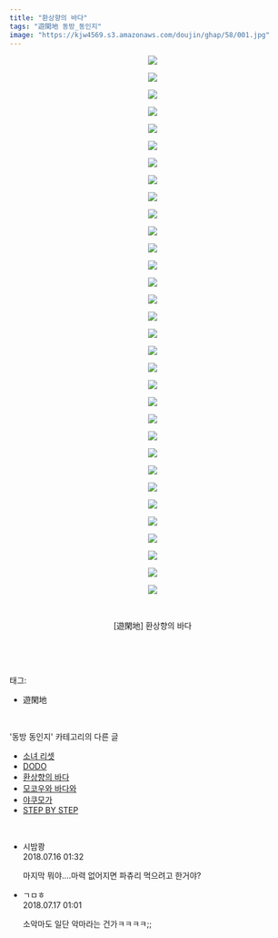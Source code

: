 ```yaml
---
title: "환상향의 바다"
tags: "遊閑地 동방_동인지"
image: "https://kjw4569.s3.amazonaws.com/doujin/ghap/58/001.jpg"
---
```

<div class="article">
<p style="text-align: center; clear: none; float: none;"><img src="{{ site.imgserver3 }}/ghap/58/001.jpg"/></p>
<p style="text-align: center; clear: none; float: none;"><img src="{{ site.imgserver3 }}/ghap/58/002.jpg"/></p>
<p style="text-align: center; clear: none; float: none;"><img src="{{ site.imgserver3 }}/ghap/58/003.jpg"/></p>
<p style="text-align: center; clear: none; float: none;"><img src="{{ site.imgserver3 }}/ghap/58/004.jpg"/></p>
<p style="text-align: center; clear: none; float: none;"><img src="{{ site.imgserver3 }}/ghap/58/005.jpg"/></p>
<p style="text-align: center; clear: none; float: none;"><img src="{{ site.imgserver3 }}/ghap/58/006.jpg"/></p>
<p style="text-align: center; clear: none; float: none;"><img src="{{ site.imgserver3 }}/ghap/58/007.jpg"/></p>
<p style="text-align: center; clear: none; float: none;"><img src="{{ site.imgserver3 }}/ghap/58/008.jpg"/></p>
<p style="text-align: center; clear: none; float: none;"><img src="{{ site.imgserver3 }}/ghap/58/009.jpg"/></p>
<p style="text-align: center; clear: none; float: none;"><img src="{{ site.imgserver3 }}/ghap/58/010.jpg"/></p>
<p style="text-align: center; clear: none; float: none;"><img src="{{ site.imgserver3 }}/ghap/58/011.jpg"/></p>
<p style="text-align: center; clear: none; float: none;"><img src="{{ site.imgserver3 }}/ghap/58/012.jpg"/></p>
<p style="text-align: center; clear: none; float: none;"><img src="{{ site.imgserver3 }}/ghap/58/013.jpg"/></p>
<p style="text-align: center; clear: none; float: none;"><img src="{{ site.imgserver3 }}/ghap/58/014.jpg"/></p>
<p style="text-align: center; clear: none; float: none;"><img src="{{ site.imgserver3 }}/ghap/58/015.jpg"/></p>
<p style="text-align: center; clear: none; float: none;"><img src="{{ site.imgserver3 }}/ghap/58/016.jpg"/></p>
<p style="text-align: center; clear: none; float: none;"><img src="{{ site.imgserver3 }}/ghap/58/017.jpg"/></p>
<p style="text-align: center; clear: none; float: none;"><img src="{{ site.imgserver3 }}/ghap/58/018.jpg"/></p>
<p style="text-align: center; clear: none; float: none;"><img src="{{ site.imgserver3 }}/ghap/58/019.jpg"/></p>
<p style="text-align: center; clear: none; float: none;"><img src="{{ site.imgserver3 }}/ghap/58/020.jpg"/></p>
<p style="text-align: center; clear: none; float: none;"><img src="{{ site.imgserver3 }}/ghap/58/021.jpg"/></p>
<p style="text-align: center; clear: none; float: none;"><img src="{{ site.imgserver3 }}/ghap/58/022.jpg"/></p>
<p style="text-align: center; clear: none; float: none;"><img src="{{ site.imgserver3 }}/ghap/58/023.jpg"/></p>
<p style="text-align: center; clear: none; float: none;"><img src="{{ site.imgserver3 }}/ghap/58/024.jpg"/></p>
<p style="text-align: center; clear: none; float: none;"><img src="{{ site.imgserver3 }}/ghap/58/025.jpg"/></p>
<p style="text-align: center; clear: none; float: none;"><img src="{{ site.imgserver3 }}/ghap/58/026.jpg"/></p>
<p style="text-align: center; clear: none; float: none;"><img src="{{ site.imgserver3 }}/ghap/58/027.jpg"/></p>
<p style="text-align: center; clear: none; float: none;"><img src="{{ site.imgserver3 }}/ghap/58/028.jpg"/></p>
<p style="text-align: center; clear: none; float: none;"><img src="{{ site.imgserver3 }}/ghap/58/029.jpg"/></p>
<p style="text-align: center; clear: none; float: none;"><img src="{{ site.imgserver3 }}/ghap/58/030.jpg"/></p>
<p style="text-align: center; clear: none; float: none;"><img src="{{ site.imgserver3 }}/ghap/58/031.jpg"/></p>
<p style="text-align: center; clear: none; float: none;"><img src="{{ site.imgserver3 }}/ghap/58/032.jpg"/></p>
<p style="text-align: center; clear: none; float: none;"><br/></p>
<p style="text-align: center; clear: none; float: none;">[遊閑地] 환상향의 바다</p>
<p><br/></p>
</div><br/>
<div class="tagTrail">
<p>태그: </p>
<ul>
<li>遊閑地</li>
</ul>
</div><br/>
<div class="another">
<p>'동방 동인지' 카테고리의 다른 글</p>
<ul>
<li><a href="/ghap_60">소녀 리셋</a></li>
<li><a href="/ghap_59">DODO</a></li>
<li><a href="/ghap_58">환상향의 바다</a></li>
<li><a href="/ghap_56">모코우와 바다와</a></li>
<li><a href="/ghap_55">야쿠모가</a></li>
<li><a href="/ghap_53">STEP BY STEP</a></li>
</ul>
</div><br/>
<div class="cb_module cb_fluid">
<div class="cb_wrt cb_profile">
<div class="comment">
<ul>
<li class="cb_thumb_off" id="comment15287498">
<div class="cb_comment_area">
<div class="cb_info_area">
<div class="cb_section">
<span class="cb_nick_name">시밤쾅</span>
</div>
<div class="cb_section">
<span class="cb_date">2018.07.16 01:32 </span>
</div>
</div>
<div class="cb_dsc_comment">
<p class="cb_dsc">
											마지막 뭐야....마력 없어지면 파츄리 먹으려고 한거야?
										</p>
</div>
</div></li>
<li class="cb_thumb_off" id="comment15288242">
<div class="cb_comment_area">
<div class="cb_info_area">
<div class="cb_section">
<span class="cb_nick_name">ㄱㅁㅎ</span>
</div>
<div class="cb_section">
<span class="cb_date">2018.07.17 01:01 </span>
</div>
</div>
<div class="cb_dsc_comment">
<p class="cb_dsc">
											소악마도 일단 악마라는 건가ㅋㅋㅋㅋ;;
										</p>
</div>
</div></li>
</ul>
</div>
</div><!-- commentList close -->
</div><br/>
